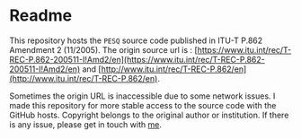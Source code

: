 #  Readme

This repository hosts the `PESQ` source code published in ITU-T P.862 Amendment 2 (11/2005). 
The origin source url is :  [https://www.itu.int/rec/T-REC-P.862-200511-I!Amd2/en](https://www.itu.int/rec/T-REC-P.862-200511-I!Amd2/en) and [http://www.itu.int/rec/T-REC-P.862/en](http://www.itu.int/rec/T-REC-P.862/en).

Sometimes the origin URL is inaccessible due to some network issues. I made this repository for more stable access to the source code with the GitHub hosts.
Copyright belongs to the original author or institution. If there is any issue, please get in touch with [me](lichenda1996@gmail.com).
